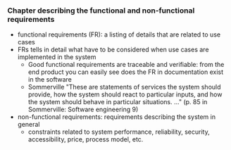 ### Chapter describing the functional and non-functional requirements

* functional requirements (FR): a listing of details that are related to use cases
* FRs tells in detail what have to be considered when use cases are implemented in the system
  * Good functional requirements are traceable and verifiable: from the end product you can easily see does the FR in documentation exist in the software
  * Sommerville "These are statements of services the system should provide, how the system should react to particular inputs, and how the system should behave in particular situations. ..." (p. 85 in Sommerville: Software engineering 9)
* non-functional requirements: requirements describing the system in general
  * constraints related to system performance, reliability, security, accessibility, price, process model, etc.
